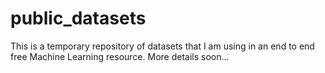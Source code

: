 # public_datasets

This is a temporary repository of datasets that I am using in an end to end free Machine Learning resource. More details soon...
